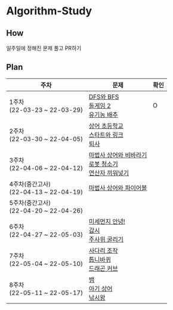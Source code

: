 # Algorithm-Study

## How
일주일에 정해진 문제 풀고 PR하기 <br>
## Plan
|주차|문제|확인|
|---|---|---|
|1주차<br>(22-03-23 ~ 22-03-29)|[DFS와 BFS](https://www.acmicpc.net/problem/1260)<br>[돌게임 2](https://www.acmicpc.net/problem/9656)<br>[유기농 배추](https://www.acmicpc.net/problem/1012)|O|
|2주차<br>(22-03-30 ~ 22-04-05)|[상어 초등학교](https://www.acmicpc.net/problem/21608)<br>[스타트와 링크](https://www.acmicpc.net/problem/14889)<br>[퇴사](https://www.acmicpc.net/problem/14501)||
|3주차<br>(22-04-06 ~ 22-04-12)|[마법사 상어와 비바라기](https://www.acmicpc.net/problem/21610)<br>[로봇 청소기](https://www.acmicpc.net/problem/14503)<br>[연산자 끼워넣기](https://www.acmicpc.net/problem/14888)||
|4주차(중간고사)<br>(22-04-13 ~ 22-04-19)|[마법사 상어와 파이어볼](https://www.acmicpc.net/problem/20056)||
|5주차(중간고사)<br>(22-04-20 ~ 22-04-26)|||
|6주차<br>(22-04-27 ~ 22-05-03)|[미세먼지 안녕!](https://www.acmicpc.net/problem/17144)<br>[감시](https://www.acmicpc.net/problem/15683)<br>[주사위 굴리기](https://www.acmicpc.net/problem/14499)||
|7주차<br>(22-05-04 ~ 22-05-10)|[사다리 조작](https://www.acmicpc.net/problem/15684)<br>[톱니바퀴](https://www.acmicpc.net/problem/14891)<br>[드래곤 커브](https://www.acmicpc.net/problem/15685)||
|8주차<br>(22-05-11 ~ 22-05-17)|[뱀](https://www.acmicpc.net/problem/3190)<br>[아기 상어](https://www.acmicpc.net/problem/16236)<br>[낚시왕](https://www.acmicpc.net/problem/17143)||
